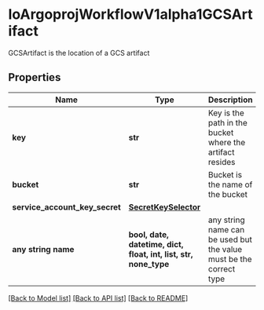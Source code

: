 # IoArgoprojWorkflowV1alpha1GCSArtifact

GCSArtifact is the location of a GCS artifact

## Properties
Name | Type | Description | Notes
------------ | ------------- | ------------- | -------------
**key** | **str** | Key is the path in the bucket where the artifact resides | 
**bucket** | **str** | Bucket is the name of the bucket | [optional] 
**service_account_key_secret** | [**SecretKeySelector**](SecretKeySelector.md) |  | [optional] 
**any string name** | **bool, date, datetime, dict, float, int, list, str, none_type** | any string name can be used but the value must be the correct type | [optional]

[[Back to Model list]](../README.md#documentation-for-models) [[Back to API list]](../README.md#documentation-for-api-endpoints) [[Back to README]](../README.md)


